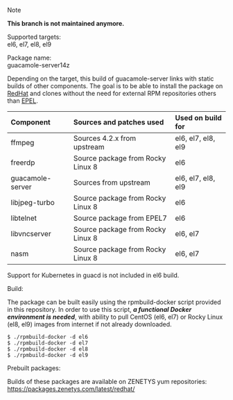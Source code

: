 > [!NOTE]
> **This branch is not maintained anymore.**

Supported targets:<br/>
el6, el7, el8, el9

Package name:<br/>
guacamole-server14z

Depending on the target, this build of guacamole-server links with static builds of other components. The goal is to be able to install the package on [RedHat](https://www.redhat.com/) and clones without the need for external RPM repositories others than [EPEL](https://fedoraproject.org/wiki/EPEL).

| Component           | Sources and patches used            | Used on build for    |
| :-------------------|:------------------------------------|:---------------------|
| ffmpeg              | Sources 4.2.x from upstream         | el6, el7, el8, el9   |
| freerdp             | Source package from Rocky Linux 8   | el6                  |
| guacamole-server    | Sources from upstream               | el6, el7, el8, el9   |
| libjpeg-turbo       | Source package from Rocky Linux 8   | el6                  |
| libtelnet           | Source package from EPEL7           | el6                  |
| libvncserver        | Source package from Rocky Linux 8   | el6, el7             |
| nasm                | Source package from Rocky Linux 8   | el6, el7             |

Support for Kubernetes in guacd is not included in el6 build.

Build:

The package can be built easily using the rpmbuild-docker script provided in this repository. In order to use this script, _**a functional Docker environment is needed**_, with ability to pull CentOS (el6, el7) or Rocky Linux (el8, el9) images from internet if not already downloaded.

```
$ ./rpmbuild-docker -d el6
$ ./rpmbuild-docker -d el7
$ ./rpmbuild-docker -d el8
$ ./rpmbuild-docker -d el9
```

Prebuilt packages:

Builds of these packages are available on ZENETYS yum repositories:<br/>
https://packages.zenetys.com/latest/redhat/
